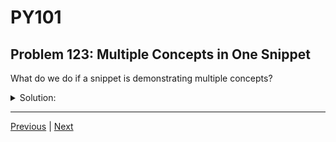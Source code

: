 # PY101
## Problem 123: Multiple Concepts in One Snippet

What do we do if a snippet is demonstrating multiple concepts?

<details>
<summary>Solution:</summary>

When a snippet demonstrates multiple concepts, you should:

1. **Identify the primary concept** - What is the main point of the code?
2. **Mention secondary concepts** if they're important to understanding the behavior
3. **Be clear about which is which** in your explanation

**Example with multiple concepts:**

```python
def outer():
    x = 10
    def inner():
        print(x)
    inner()

outer()
```

**Primary concept:** Nested functions / Closures (inner function can access outer function's variables)

**Secondary concepts:** 
- Function scope
- Variable access from enclosing scope

**Good answer:**
```
This code demonstrates nested functions and closures. The inner 
function can access the variable x from the enclosing outer 
function's scope. This also demonstrates the concept of variable 
scope - specifically how inner scopes can access outer scopes.
```

**Another example:**

```python
my_list = [1, 2, 3]
other_list = my_list
other_list.append(4)
print(my_list)  # [1, 2, 3, 4]
```

**Primary concept:** Variables as pointers (both variables point to same object)

**Secondary concepts:**
- Mutability (lists can be changed)
- Pass by object reference

**Good answer:**
```
This demonstrates variables as pointers. Both my_list and 
other_list reference the same list object in memory. When we 
mutate the list through other_list, the change is visible 
through my_list because they point to the same object. This 
also demonstrates mutability - lists can be modified in place.
```

**Tips:**
- Don't try to name every concept you can think of
- Focus on what makes the code interesting or surprising
- The primary concept is usually what would be most difficult to understand for someone learning Python

</details>

---

[Previous](122.md) | [Next](124.md)

